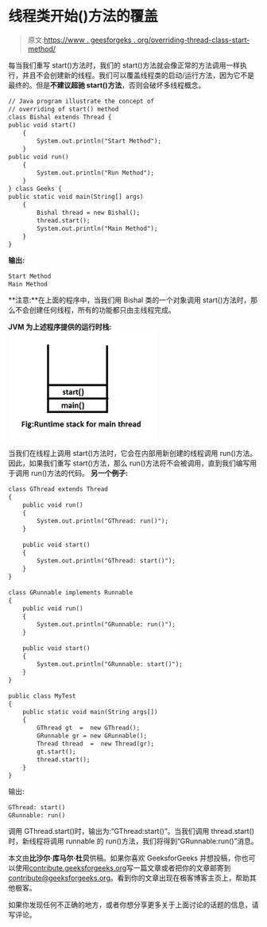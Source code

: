 # 线程类开始()方法的覆盖

> 原文:[https://www . geesforgeks . org/overriding-thread-class-start-method/](https://www.geeksforgeeks.org/overriding-thread-class-start-method/)

每当我们重写 start()方法时，我们的 start()方法就会像正常的方法调用一样执行，并且不会创建新的线程。我们可以覆盖线程类的启动/运行方法，因为它不是最终的。但是**不建议超驰 start()方法**，否则会破坏多线程概念。

```
// Java program illustrate the concept of
// overriding of start() method
class Bishal extends Thread {
public void start()
    {
        System.out.println("Start Method");
    }
public void run()
    {
        System.out.println("Run Method");
    }
} class Geeks {
public static void main(String[] args)
    {
        Bishal thread = new Bishal();
        thread.start();
        System.out.println("Main Method");
    }
}
```

**输出:**

```
Start Method
Main Method

```

**注意:**在上面的程序中，当我们用 Bishal 类的一个对象调用 start()方法时，那么不会创建任何线程，所有的功能都只由主线程完成。

**JVM 为上述程序提供的运行时栈:**
![](img/6be6220ea42395ecff5c98bb60a75bc1.png)

当我们在线程上调用 start()方法时，它会在内部用新创建的线程调用 run()方法。因此，如果我们重写 start()方法，那么 run()方法将不会被调用，直到我们编写用于调用 run()方法的代码。
**另一个例子:**

```
class GThread extends Thread
{
    public void run()
    {
        System.out.println("GThread: run()");
    }

    public void start()
    {
        System.out.println("GThread: start()");
    }
}

class GRunnable implements Runnable
{
    public void run()
    {
        System.out.println("GRunnable: run()");
    }

    public void start()
    {
        System.out.println("GRunnable: start()");
    }
}

public class MyTest 
{
    public static void main(String args[])
    {
        GThread gt  =  new GThread();
        GRunnable gr = new GRunnable();
        Thread thread  =  new Thread(gr);
        gt.start();
        thread.start();
    }
}
```

输出:

```
GThread: start()
GRunnable: run()

```

调用 GThread.start()时，输出为:“GThread:start()”。当我们调用 thread.start()时，新线程将调用 runnable 的 run()方法，我们将得到“GRunnable:run()”消息。

本文由**比沙尔·库马尔·杜贝**供稿。如果你喜欢 GeeksforGeeks 并想投稿，你也可以使用[contribute.geeksforgeeks.org](http://www.contribute.geeksforgeeks.org)写一篇文章或者把你的文章邮寄到 contribute@geeksforgeeks.org。看到你的文章出现在极客博客主页上，帮助其他极客。

如果你发现任何不正确的地方，或者你想分享更多关于上面讨论的话题的信息，请写评论。